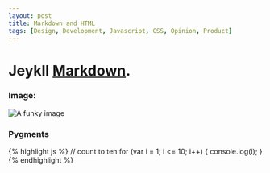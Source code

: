 ```yaml
---
layout: post
title: Markdown and HTML
tags: [Design, Development, Javascript, CSS, Opinion, Product]
---
```


# Jeykll [Markdown](http://daringfireball.net/projects/markdown/syntax).

### Image:

![A funky image](/img/sample_feature_img_2.png)

### Pygments

{% highlight js %}
// count to ten
for (var i = 1; i <= 10; i++) {
    console.log(i);
}
{% endhighlight %}